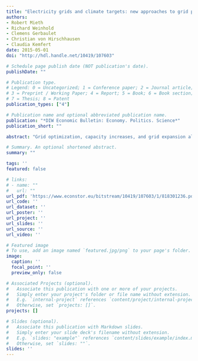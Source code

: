 ```yaml
---
title: "Electricity grids and climate targets: new approaches to grid planning"
authors:
- Robert Mieth
- Richard Weinhold
- Clemens Gerbaulet
- Christian von Hirschhausen
- Claudia Kemfert
date: 2015-05-01
doi: "http://hdl.handle.net/10419/107603"

# Schedule page publish date (NOT publication's date).
publishDate: ""

# Publication type.
# Legend: 0 = Uncategorized; 1 = Conference paper; 2 = Journal article;
# 3 = Preprint / Working Paper; 4 = Report; 5 = Book; 6 = Book section;
# 7 = Thesis; 8 = Patent
publication_types: ["4"]

# Publication name and optional abbreviated publication name.
publication: "*DIW Economic Bulletin: Economy. Politics. Science*"
publication_short: ""

abstract: "Grid optimization, capacity increases, and grid expansion all play a key role in the development of the German power generation system. Thanks to transmission system operators' foresightedness with regard to grid planning, as well as generous financial incentives related to grid expansion, Germany's energy transition has not been impeded by transmission congestion in the electricity grid to date. So far, grid expansion planning already accounted for German renewable energy targets, the nuclear phase- out, and the European Emissions Trading System. From now on, the planning framework also includes scenarios which explicitly account for German emissions reduction targets. The level of CO2 emissions from power stations is to be cut to 187 million tons and 134 million tons by 2025 and 2035, respectively, compared with 317 million tons in 2013. Unlike last year's version of the scenario framework, the latest draft put forward by transmission system operators included a significant increase in lignite-based power generating capacities. In contrast, the version that has now been approved by the German government contains specifications for lignite-based power generation which, depending on the scenario, are five to seven gigawatts lower than the values set down in the draft."

# Summary. An optional shortened abstract.
summary: ""

tags: ''
featured: false

# links:
# - name: ""
#   url: ""
url_pdf: 'https://www.econstor.eu/bitstream/10419/107603/1/818301236.pdf'
url_code: '' 
url_dataset: ''
url_poster: ''
url_project: ''
url_slides: ''
url_source: ''
url_video: ''

# Featured image
# To use, add an image named `featured.jpg/png` to your page's folder. 
image:
  caption: ''
  focal_point: ''
  preview_only: false

# Associated Projects (optional).
#   Associate this publication with one or more of your projects.
#   Simply enter your project's folder or file name without extension.
#   E.g. `internal-project` references `content/project/internal-project/index.md`.
#   Otherwise, set `projects: []`.
projects: []

# Slides (optional).
#   Associate this publication with Markdown slides.
#   Simply enter your slide deck's filename without extension.
#   E.g. `slides: "example"` references `content/slides/example/index.md`.
#   Otherwise, set `slides: ""`.
slides: ''
---
```

